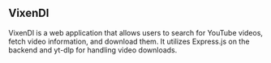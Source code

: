 ## VixenDl

VixenDl is a web application that allows users to search for YouTube videos, fetch video information, and download them. It utilizes Express.js on the backend and yt-dlp for handling video downloads.
